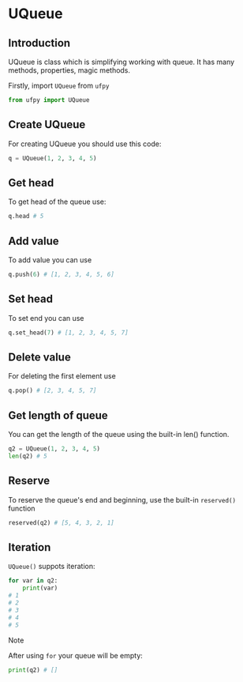 # UQueue
## Introduction

UQueue is class which is simplifying working with queue.
It has many methods, properties, magic methods.

Firstly, import `UQueue` from `ufpy`
```python
from ufpy import UQueue
```

## Create UQueue

For creating UQueue you should use this code:
```python
q = UQueue(1, 2, 3, 4, 5)
```

## Get head

To get head of the queue use:
```python
q.head # 5
```

## Add value

To add value you can use
```python
q.push(6) # [1, 2, 3, 4, 5, 6]
```

## Set head

To set end you can use
```python
q.set_head(7) # [1, 2, 3, 4, 5, 7]
```

## Delete value

For deleting the first element use
```python
q.pop() # [2, 3, 4, 5, 7]
```

## Get length of queue

You can get the length of the queue using the built-in len() function.

```python
q2 = UQueue(1, 2, 3, 4, 5)
len(q2) # 5
```

## Reserve
To reserve the queue's end and beginning, use the built-in `reserved()` function
```python
reserved(q2) # [5, 4, 3, 2, 1]
```

## Iteration
`UQueue()` suppots iteration:
```python
for var in q2:
    print(var)
# 1
# 2
# 3
# 4
# 5
```

> [!NOTE]
> After using `for` your queue will be empty:
> ```python
> print(q2) # []
> ```